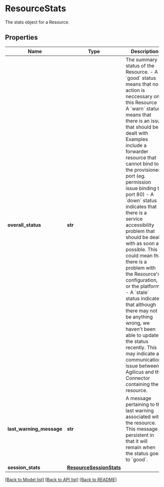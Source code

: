 # ResourceStats

The stats object for a Resource. 
## Properties
Name | Type | Description | Notes
------------ | ------------- | ------------- | -------------
**overall_status** | **str** | The summary status of the Resource. - A &#x60;good&#x60; status means that no action is neccessary on this Resource  - A &#x60;warn&#x60; status means that there is an issue that should be dealt with   Examples include a forwarder resource that cannot bind to the provisioned port (eg. permission   issue binding to port 80) - A &#x60;down&#x60; status indicates that there is a service accessibility problem   that should be dealt with as soon as possible. This could mean that there is a   problem with the Resource&#39;s configuration, or the platform. - A &#x60;stale&#x60; status indicates that although there may not be anything wrong,   we haven&#39;t been able to update the status recently. This may indicate   a communications issue between Agilicus and the Connector containing the resource.  | [optional] 
**last_warning_message** | **str** | A message pertaining to the last warning associated with the resource. This message is persistent in that it will remain when the status goes to &#x60;good&#x60;.  | [optional] 
**session_stats** | [**ResourceSessionStats**](ResourceSessionStats.md) |  | [optional] 

[[Back to Model list]](../README.md#documentation-for-models) [[Back to API list]](../README.md#documentation-for-api-endpoints) [[Back to README]](../README.md)


